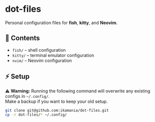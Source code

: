 # dot-files

Personal configuration files for **fish**, **kitty**, and **Neovim**.  

## 📂 Contents
- `fish/` – shell configuration  
- `kitty/` – terminal emulator configuration  
- `nvim/` – Neovim configuration  

## ⚡ Setup

⚠️ **Warning:** Running the following command will overwrite any existing configs in `~/.config/`.  
Make a backup if you want to keep your old setup.  

```bash
git clone git@github.com:ikamania/dot-files.git
cp -r dot-files/* ~/.config/
